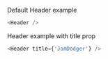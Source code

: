 Default Header example

```js
<Header />
```

Header example with title prop

```js
<Header title={'JamDodger'} />
```
